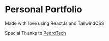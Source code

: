 # Personal Portfolio

Made with love using ReactJs and TailwindCSS

Special Thanks to [PedroTech](https://www.youtube.com/@PedroTechnologies)
